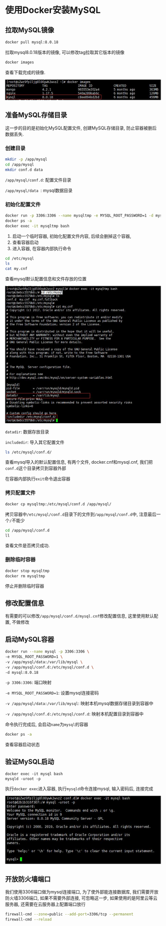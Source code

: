 # 使用Docker安装MySQL

##  拉取MySQL镜像

```bash
docker pull mysql:8.0.18
```

拉取mysql8.0.18版本的镜像, 可以修改tag拉取其它版本的镜像

```bash
docker images
```

查看下载完成的镜像.

![docker images mysql](images/docker_mysql_images.jpg)

## 准备MySQL存储目录

这一步的目的是初始化MySQL配置文件, 创建MySQL存储目录, 防止容器被删后数据丢失.

### 创建目录

```bash
mkdir -p /app/mysql
cd /app/mysql
mkdir conf.d data
```

`/app/mysql/conf.d`: 配置文件目录

`/app/mysql/data `: mysql数据目录

### 初始化配置文件

```bash
docker run -p 3306:3306 --name mysqltmp -e MYSQL_ROOT_PASSWORD=1 -d mysql:8.0.18
docker ps -a
docker exec -it mysqltmp bash
```

1. 启动一个临时容器, 初始化配置文件内容, 后续会删掉这个容器, 
2. 查看容器启动
3. 进入容器, 在容器内部执行命令

```bash
cd /etc/mysql
ls
cat my.cnf
```

查看mysql默认配置信息和文件存放的位置

![mysql默认配置](images/docker_mysql_cnf.jpg)

`datadir`: 数据存放目录

`includedir`: 导入其它配置文件

```bash
ls /etc/mysql/conf.d/
```

查看mysql导入的默认配置信息, 有两个文件, docker.cnf和mysql.cnf, 我们把`conf.d`这个目录拷贝到容器外部

在容器内部执行`exit`命令退出容器

### 拷贝配置文件

```bash
docker cp mysqltmp:/etc/mysql/conf.d /app/mysql/
```

拷贝容器中`/etc/mysql/conf.d`目录下的文件到`/app/mysql/conf.d`中, 注意最后一个`/`不能少

```bash
cd /app/mysql/conf.d
ll
```

查看文件是否拷贝成功.

### 删除临时容器

```bash
docker stop mysqltmp
docker rm mysqltmp
```

停止并删除临时容器

## 修改配置信息

有需要的可以修改`/app/mysql/conf.d/mysql.cnf`修改配置信息, 这里使用默认配置, 不做修改

## 启动MySQL容器

```bash
docker run --name mysql -p 3306:3306 \
-e MYSQL_ROOT_PASSWORD=1 \
-v /app/mysql/data:/var/lib/mysql \
-v /app/mysql/conf.d:/etc/mysql/conf.d \
-d mysql:8.0.18
```

`-p 3306:3306`: 端口映射

`-e MYSQL_ROOT_PASSWORD=1`: 设置mysql连接密码

`-v /app/mysql/data:/var/lib/mysql`: 映射本机mysql数据存储目录到容器中

`-v /app/mysql/conf.d:/etc/mysql/conf.d`: 映射本机配置目录到容器中

命令执行完成后, 会启动`name`为`mysql`的容器

```bash
docker ps -a
```

查看容器启动状态

## 验证MySQL启动

```docker exec -it mysql bash
docker exec -it mysql bash
mysqld -uroot -p
```

执行`docker exec`进入容器, 执行`mysqld`命令连接mysql, 输入密码后, 连接完成

![docker连接mysql](images/docker_mysql_connect.jpg)

## 开放防火墙端口

我们使用3306端口做为mysql连接端口, 为了使外部能连接数据库, 我们需要开放防火墙3306端口, 如果不需要外部连接, 可忽略这一步, 如果使用的是阿里云等云服务器, 还需要在云服务器上配置端口放行

```bash
firewall-cmd --zone=public --add-port=3306/tcp --permanent
firewall-cmd --reload
```